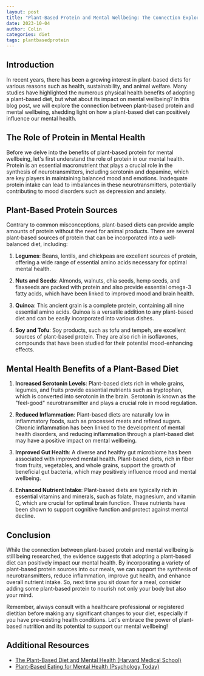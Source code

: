 ```yaml
---
layout: post
title: "Plant-Based Protein and Mental Wellbeing: The Connection Explored"
date: 2023-10-04
author: Colin
categories: diet
tags: plantbasedprotein
---
```


## Introduction

In recent years, there has been a growing interest in plant-based diets for various reasons such as health, sustainability, and animal welfare. Many studies have highlighted the numerous physical health benefits of adopting a plant-based diet, but what about its impact on mental wellbeing? In this blog post, we will explore the connection between plant-based protein and mental wellbeing, shedding light on how a plant-based diet can positively influence our mental health.

## The Role of Protein in Mental Health

Before we delve into the benefits of plant-based protein for mental wellbeing, let's first understand the role of protein in our mental health. Protein is an essential macronutrient that plays a crucial role in the synthesis of neurotransmitters, including serotonin and dopamine, which are key players in maintaining balanced mood and emotions. Inadequate protein intake can lead to imbalances in these neurotransmitters, potentially contributing to mood disorders such as depression and anxiety.

## Plant-Based Protein Sources

Contrary to common misconceptions, plant-based diets can provide ample amounts of protein without the need for animal products. There are several plant-based sources of protein that can be incorporated into a well-balanced diet, including:

1. **Legumes**: Beans, lentils, and chickpeas are excellent sources of protein, offering a wide range of essential amino acids necessary for optimal mental health.

2. **Nuts and Seeds**: Almonds, walnuts, chia seeds, hemp seeds, and flaxseeds are packed with protein and also provide essential omega-3 fatty acids, which have been linked to improved mood and brain health.

3. **Quinoa**: This ancient grain is a complete protein, containing all nine essential amino acids. Quinoa is a versatile addition to any plant-based diet and can be easily incorporated into various dishes.

4. **Soy and Tofu**: Soy products, such as tofu and tempeh, are excellent sources of plant-based protein. They are also rich in isoflavones, compounds that have been studied for their potential mood-enhancing effects.

## Mental Health Benefits of a Plant-Based Diet

1. **Increased Serotonin Levels**: Plant-based diets rich in whole grains, legumes, and fruits provide essential nutrients such as tryptophan, which is converted into serotonin in the brain. Serotonin is known as the "feel-good" neurotransmitter and plays a crucial role in mood regulation.

2. **Reduced Inflammation**: Plant-based diets are naturally low in inflammatory foods, such as processed meats and refined sugars. Chronic inflammation has been linked to the development of mental health disorders, and reducing inflammation through a plant-based diet may have a positive impact on mental wellbeing.

3. **Improved Gut Health**: A diverse and healthy gut microbiome has been associated with improved mental health. Plant-based diets, rich in fiber from fruits, vegetables, and whole grains, support the growth of beneficial gut bacteria, which may positively influence mood and mental wellbeing.

4. **Enhanced Nutrient Intake**: Plant-based diets are typically rich in essential vitamins and minerals, such as folate, magnesium, and vitamin C, which are crucial for optimal brain function. These nutrients have been shown to support cognitive function and protect against mental decline.

## Conclusion

While the connection between plant-based protein and mental wellbeing is still being researched, the evidence suggests that adopting a plant-based diet can positively impact our mental health. By incorporating a variety of plant-based protein sources into our meals, we can support the synthesis of neurotransmitters, reduce inflammation, improve gut health, and enhance overall nutrient intake. So, next time you sit down for a meal, consider adding some plant-based protein to nourish not only your body but also your mind.

Remember, always consult with a healthcare professional or registered dietitian before making any significant changes to your diet, especially if you have pre-existing health conditions. Let's embrace the power of plant-based nutrition and its potential to support our mental wellbeing!

## Additional Resources

- [The Plant-Based Diet and Mental Health (Harvard Medical School)](https://www.health.harvard.edu/blog/nutritional-psychiatry-your-brain-on-food-201511168626)
- [Plant-Based Eating for Mental Health (Psychology Today)](https://www.psychologytoday.com/ca/blog/diagnosis-diet/201903/plant-based-eating-mental-health)